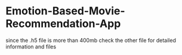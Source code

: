 # Emotion-Based-Movie-Recommendation-App
since the .h5 file is more than 400mb check the other file for detailed information and files
